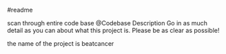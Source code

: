 #readme

scan through entire code base @Codebase 
Description
Go in as much detail as you can about what this project is. Please be as clear as possible!

the name of the project is beatcancer